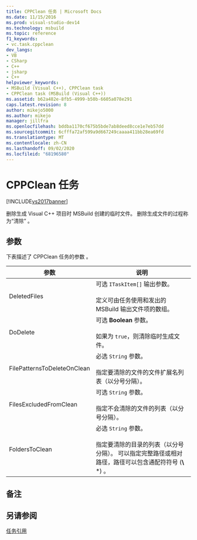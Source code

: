 ```yaml
---
title: CPPClean 任务 | Microsoft Docs
ms.date: 11/15/2016
ms.prod: visual-studio-dev14
ms.technology: msbuild
ms.topic: reference
f1_keywords:
- vc.task.cppclean
dev_langs:
- VB
- CSharp
- C++
- jsharp
- C++
helpviewer_keywords:
- MSBuild (Visual C++), CPPClean task
- CPPClean task (MSBuild (Visual C++))
ms.assetid: b62a482e-8fb5-4999-b50b-6605a078e291
caps.latest.revision: 8
author: mikejo5000
ms.author: mikejo
manager: jillfra
ms.openlocfilehash: bddba1170cf675b5bde7ab8deed8cce1e7eb57dd
ms.sourcegitcommit: 6cfffa72af599a9d667249caaaa411bb28ea69fd
ms.translationtype: MT
ms.contentlocale: zh-CN
ms.lasthandoff: 09/02/2020
ms.locfileid: "68196580"
---
```

# <a name="cppclean-task"></a>CPPClean 任务
[!INCLUDE[vs2017banner](../includes/vs2017banner.md)]

删除生成 Visual C++ 项目时 MSBuild 创建的临时文件。 删除生成文件的过程称为“清除”  。  

## <a name="parameters"></a>参数  
 下表描述了 CPPClean 任务的参数  。  

|            参数            |                                                                                                说明                                                                                                 |
|---------------------------------|------------------------------------------------------------------------------------------------------------------------------------------------------------------------------------------------------------|
|        DeletedFiles          |                               可选 `ITaskItem[]` 输出参数。<br /><br /> 定义可由任务使用和发出的 MSBuild 输出文件项的数组。                                |
|          DoDelete            |                                                            可选 **Boolean** 参数。<br /><br /> 如果为 `true`，则清除临时生成文件。                                                             |
| FilePatternsToDeleteOnClean  |                                            必选 `String` 参数。<br /><br /> 指定要清除的文件的文件扩展名列表（以分号分隔）。                                             |
|   FilesExcludedFromClean     |                                                    可选 `String` 参数。<br /><br /> 指定不会清除的文件的列表（以分号分隔）。                                                    |
|       FoldersToClean         | 必选 `String` 参数。<br /><br /> 指定要清除的目录的列表（以分号分隔）。 可以指定完整路径或相对路径，路径可以包含通配符符号 (**\\** \*) 。 |

## <a name="remarks"></a>备注  

## <a name="see-also"></a>另请参阅  
 [任务引用](../msbuild/msbuild-task-reference.md)
